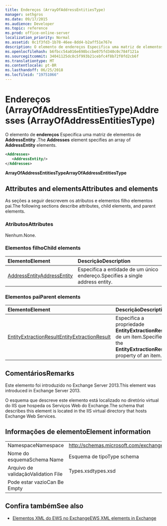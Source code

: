 ```yaml
---
title: Endereços (ArrayOfAddressEntitiesType)
manager: sethgros
ms.date: 09/17/2015
ms.audience: Developer
ms.topic: reference
ms.prod: office-online-server
localization_priority: Normal
ms.assetid: 0c1f3fd3-1b78-46ee-8dd4-b2aff51e767e
description: O elemento de endereços Especifica uma matriz de elementos de AddressEntity.
ms.openlocfilehash: b6fbcc54a016e698bccbe075fd340c0c784f121a
ms.sourcegitcommit: 34041125dc8c5f993b21cebfc4f8b72f0fd2cb6f
ms.translationtype: MT
ms.contentlocale: pt-BR
ms.lasthandoff: 06/25/2018
ms.locfileid: "19751066"
---
```

# <a name="addresses-arrayofaddressentitiestype"></a><span data-ttu-id="079af-103">Endereços (ArrayOfAddressEntitiesType)</span><span class="sxs-lookup"><span data-stu-id="079af-103">Addresses (ArrayOfAddressEntitiesType)</span></span>

<span data-ttu-id="079af-104">O elemento de **endereços** Especifica uma matriz de elementos de **AddressEntity** .</span><span class="sxs-lookup"><span data-stu-id="079af-104">The **Addresses** element specifies an array of **AddressEntity** elements.</span></span> 
  
```XML
<Addresses>
   <AddressEntity/>
</Addresses>
```

 <span data-ttu-id="079af-105">**ArrayOfAddressEntitiesType**</span><span class="sxs-lookup"><span data-stu-id="079af-105">**ArrayOfAddressEntitiesType**</span></span>
## <a name="attributes-and-elements"></a><span data-ttu-id="079af-106">Attributes and elements</span><span class="sxs-lookup"><span data-stu-id="079af-106">Attributes and elements</span></span>

<span data-ttu-id="079af-107">As seções a seguir descrevem os atributos e elementos filho elementos pai.</span><span class="sxs-lookup"><span data-stu-id="079af-107">The following sections describe attributes, child elements, and parent elements.</span></span>
  
### <a name="attributes"></a><span data-ttu-id="079af-108">Atributos</span><span class="sxs-lookup"><span data-stu-id="079af-108">Attributes</span></span>

<span data-ttu-id="079af-109">Nenhum.</span><span class="sxs-lookup"><span data-stu-id="079af-109">None.</span></span>
  
### <a name="child-elements"></a><span data-ttu-id="079af-110">Elementos filho</span><span class="sxs-lookup"><span data-stu-id="079af-110">Child elements</span></span>

|<span data-ttu-id="079af-111">**Elemento**</span><span class="sxs-lookup"><span data-stu-id="079af-111">**Element**</span></span>|<span data-ttu-id="079af-112">**Descrição**</span><span class="sxs-lookup"><span data-stu-id="079af-112">**Description**</span></span>|
|:-----|:-----|
|[<span data-ttu-id="079af-113">AddressEntity</span><span class="sxs-lookup"><span data-stu-id="079af-113">AddressEntity</span></span>](addressentity.md) <br/> |<span data-ttu-id="079af-114">Especifica a entidade de um único endereço.</span><span class="sxs-lookup"><span data-stu-id="079af-114">Specifies a single address entity.</span></span>  <br/> |
   
### <a name="parent-elements"></a><span data-ttu-id="079af-115">Elementos pai</span><span class="sxs-lookup"><span data-stu-id="079af-115">Parent elements</span></span>

|<span data-ttu-id="079af-116">**Elemento**</span><span class="sxs-lookup"><span data-stu-id="079af-116">**Element**</span></span>|<span data-ttu-id="079af-117">**Descrição**</span><span class="sxs-lookup"><span data-stu-id="079af-117">**Description**</span></span>|
|:-----|:-----|
|[<span data-ttu-id="079af-118">EntityExtractionResult</span><span class="sxs-lookup"><span data-stu-id="079af-118">EntityExtractionResult</span></span>](entityextractionresult.md) <br/> |<span data-ttu-id="079af-119">Especifica a propriedade **EntityExtractionResult** de um item.</span><span class="sxs-lookup"><span data-stu-id="079af-119">Specifies the **EntityExtractionResult** property of an item.</span></span>  <br/> |
   
## <a name="remarks"></a><span data-ttu-id="079af-120">Comentários</span><span class="sxs-lookup"><span data-stu-id="079af-120">Remarks</span></span>

<span data-ttu-id="079af-121">Este elemento foi introduzido no Exchange Server 2013.</span><span class="sxs-lookup"><span data-stu-id="079af-121">This element was introduced in Exchange Server 2013.</span></span>
  
<span data-ttu-id="079af-122">O esquema que descreve este elemento está localizado no diretório virtual do IIS que hospeda os Serviços Web do Exchange.</span><span class="sxs-lookup"><span data-stu-id="079af-122">The schema that describes this element is located in the IIS virtual directory that hosts Exchange Web Services.</span></span>
  
## <a name="element-information"></a><span data-ttu-id="079af-123">Informações de elemento</span><span class="sxs-lookup"><span data-stu-id="079af-123">Element information</span></span>

|||
|:-----|:-----|
|<span data-ttu-id="079af-124">Namespace</span><span class="sxs-lookup"><span data-stu-id="079af-124">Namespace</span></span>  <br/> |http://schemas.microsoft.com/exchange/services/2006/types  <br/> |
|<span data-ttu-id="079af-125">Nome do esquema</span><span class="sxs-lookup"><span data-stu-id="079af-125">Schema Name</span></span>  <br/> |<span data-ttu-id="079af-126">Esquema de tipo</span><span class="sxs-lookup"><span data-stu-id="079af-126">Type schema</span></span>  <br/> |
|<span data-ttu-id="079af-127">Arquivo de validação</span><span class="sxs-lookup"><span data-stu-id="079af-127">Validation File</span></span>  <br/> |<span data-ttu-id="079af-128">Types.xsd</span><span class="sxs-lookup"><span data-stu-id="079af-128">types.xsd</span></span>  <br/> |
|<span data-ttu-id="079af-129">Pode estar vazio</span><span class="sxs-lookup"><span data-stu-id="079af-129">Can Be Empty</span></span>  <br/> ||
   
## <a name="see-also"></a><span data-ttu-id="079af-130">Confira também</span><span class="sxs-lookup"><span data-stu-id="079af-130">See also</span></span>

- [<span data-ttu-id="079af-131">Elementos XML do EWS no Exchange</span><span class="sxs-lookup"><span data-stu-id="079af-131">EWS XML elements in Exchange</span></span>](ews-xml-elements-in-exchange.md)

